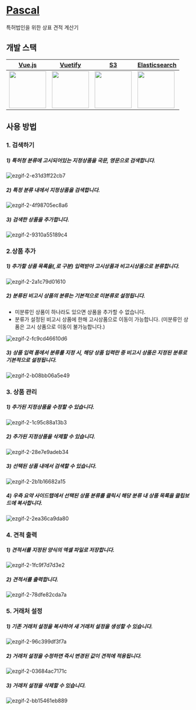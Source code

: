 # [Pascal](http://pascal.kiworkshop.s3-website.ap-northeast-2.amazonaws.com/)
특허법인을 위한 상표 견적 계산기



## 개발 스택

| [Vue.js](https://vuejs.org/)                             |               [Vuetify](https://vuetifyjs.com)               |             [S3](https://aws.amazon.com/ko/s3/)              | [Elasticsearch](https://www.elastic.co/products/elasticsearch) |
| -------------------------------------------------------- | :----------------------------------------------------------: | :----------------------------------------------------------: | ------------------------------------------------------------ |
| <img src="https://vuejs.org/images/logo.png" width=100/> | <img src="https://cdn.vuetifyjs.com/images/logos/v-alt.svg" width=100/> | <img src="https://cdn.worldvectorlogo.com/logos/aws-s3.svg" width=100/> | <img src="https://d2eip9sf3oo6c2.cloudfront.net/tags/images/000/001/121/thumb/elastic-elasticsearch.png" width=100/> |



## 사용 방법

### 1. 검색하기

##### 1) 특허청 분류에 고시되어있는 지정상품을 국문, 영문으로 검색합니다.

![ezgif-2-e31d3ff22cb7](https://user-images.githubusercontent.com/12382114/50447324-ae285c80-095d-11e9-9433-b8152483b673.gif)

##### 2) 특정 분류 내에서 지정상품을 검색합니다.

![ezgif-2-4f98705ec8a6](https://user-images.githubusercontent.com/12382114/50447350-da43dd80-095d-11e9-9675-e32b129b05a9.gif)

##### 3) 검색한 상품을 추가합니다.

![ezgif-2-9310a55189c4](https://user-images.githubusercontent.com/12382114/50447373-03fd0480-095e-11e9-96da-40e3af97300f.gif)



### 2.상품 추가

##### 1) 추가할 상품 목록을(,로 구분) 입력받아 고시상품과 비고시상품으로 분류합니다.

![ezgif-2-2a1c79d01610](https://user-images.githubusercontent.com/12382114/50447573-78847300-095f-11e9-8dc3-03621e8382a6.gif)

##### 2) 분류된 비고시 상품의 분류는 기본적으로 미분류로 설정됩니다.

- 미분류인 상품이 하나라도 있으면 상품을 추가할 수 없습니다.
- 분류가 설정된 비고시 상품에 한해 고시상품으로 이동이 가능합니다.
  (미분류인 상품은 고시 상품으로 이동이 불가능합니다.)

![ezgif-2-fc9cd46610d6](https://user-images.githubusercontent.com/12382114/50447575-79b5a000-095f-11e9-8a98-550cd1040f9a.gif)

##### 3) 상품 입력 폼에서 분류를 지정 시, 해당 상품 입력란 중 비고시 상품은 지정된 분류로 기본적으로 설정됩니다.

![ezgif-2-b08bb06a5e49](https://user-images.githubusercontent.com/12382114/50447576-7ae6cd00-095f-11e9-8cff-531ac9ff5cdb.gif)

### 3. 상품 관리

##### 1) 추가된 지정상품을 수정할 수 있습니다.

![ezgif-2-1c95c88a13b3](https://user-images.githubusercontent.com/12382114/50448494-02830a80-0965-11e9-8ef7-7103eef0663d.gif)

##### 2) 추가된 지정상품을 삭제할 수 있습니다.

![ezgif-2-28e7e9adeb34](https://user-images.githubusercontent.com/12382114/50448599-7de4bc00-0965-11e9-8dab-c12834f6801a.gif)

##### 3) 선택된 상품 내에서 검색할 수 있습니다.

![ezgif-2-2b1b16682a15](https://user-images.githubusercontent.com/12382114/50448943-76261700-0967-11e9-9359-60035b49dc60.gif)

##### 4) 우측 요약 사이드탭에서 선택된 상품 분류를 클릭시 해당 분류 내 상품 목록을 클립보드에 복사합니다.

![ezgif-2-2ea36ca9da80](https://user-images.githubusercontent.com/12382114/50448811-9c978280-0966-11e9-93a4-b0bd6eb0989d.gif)



### 4. 견적 출력

##### 1) 견적서를 지정된 양식의 엑셀 파일로 저장합니다.

![ezgif-2-1fc9f7d7d3e2](https://user-images.githubusercontent.com/12382114/50449148-ade18e80-0968-11e9-8970-a253a675ee49.gif)

##### 2) 견적서를 출력합니다.

![ezgif-2-78dfe82cda7a](https://user-images.githubusercontent.com/12382114/50449042-06645c00-0968-11e9-853f-6651ff8b784d.gif)



### 5. 거래처 설정

##### 1) 기존 거래처 설정을 복사하여 새 거래처 설정을 생성할 수 있습니다.

![ezgif-2-96c399df3f7a](https://user-images.githubusercontent.com/12382114/50449485-06b22680-096b-11e9-92a8-d8291fcbdbe9.gif)

##### 2) 거래처 설정을 수정하면 즉시 변경된 값이 견적에 적용됩니다.

![ezgif-2-03684ac7171c](https://user-images.githubusercontent.com/12382114/50449556-7aecca00-096b-11e9-8e13-07008d9c81d4.gif)

##### 3) 거래처 설정을 삭제할 수 있습니다.

![ezgif-2-bb15461eb889](https://user-images.githubusercontent.com/12382114/50449783-e1261c80-096c-11e9-9a63-6f317c1bafe8.gif) 
